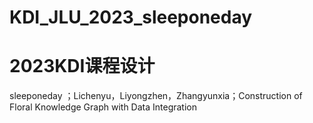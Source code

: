 # KDI_JLU_2023_sleeponeday
# 2023KDI课程设计

sleeponeday ；Lichenyu，Liyongzhen，Zhangyunxia；Construction of Floral Knowledge Graph with Data Integration

